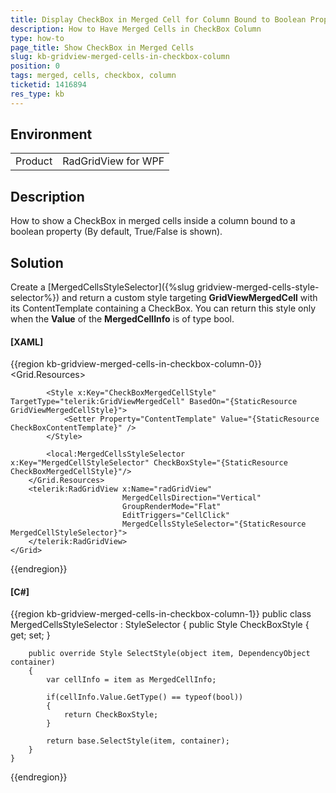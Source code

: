 ```yaml
---
title: Display CheckBox in Merged Cell for Column Bound to Boolean Property
description: How to Have Merged Cells in CheckBox Column
type: how-to
page_title: Show CheckBox in Merged Cells
slug: kb-gridview-merged-cells-in-checkbox-column
position: 0
tags: merged, cells, checkbox, column
ticketid: 1416894
res_type: kb
---
```


## Environment
<table>
	<tbody>
		<tr>
			<td>Product</td>
			<td>RadGridView for WPF</td>
		</tr>
	</tbody>
</table>

## Description

How to show a CheckBox in merged cells inside a column bound to a boolean property (By default, True/False is shown).

## Solution

Create a [MergedCellsStyleSelector]({%slug gridview-merged-cells-style-selector%}) and return a custom style targeting __GridViewMergedCell__ with its ContentTemplate containing a CheckBox. You can return this style only when the __Value__ of the __MergedCellInfo__ is of type bool.

#### __[XAML]__
{{region kb-gridview-merged-cells-in-checkbox-column-0}}
	<Grid>
        <Grid.Resources>
            <DataTemplate x:Key="CheckBoxContentTemplate">
                <CheckBox IsChecked="{Binding .}" IsHitTestVisible="False"/>
            </DataTemplate>
            
            <Style x:Key="CheckBoxMergedCellStyle" TargetType="telerik:GridViewMergedCell" BasedOn="{StaticResource GridViewMergedCellStyle}">
                <Setter Property="ContentTemplate" Value="{StaticResource CheckBoxContentTemplate}" />
            </Style>
            
            <local:MergedCellsStyleSelector x:Key="MergedCellStyleSelector" CheckBoxStyle="{StaticResource CheckBoxMergedCellStyle}"/>
        </Grid.Resources>
        <telerik:RadGridView x:Name="radGridView"
							 MergedCellsDirection="Vertical"  
							 GroupRenderMode="Flat"
                             EditTriggers="CellClick"
                             MergedCellsStyleSelector="{StaticResource MergedCellStyleSelector}">
        </telerik:RadGridView>
    </Grid>
{{endregion}}


#### __[C#]__
{{region kb-gridview-merged-cells-in-checkbox-column-1}}
	public class MergedCellsStyleSelector : StyleSelector
    {
        public Style CheckBoxStyle { get; set; }

        public override Style SelectStyle(object item, DependencyObject container)
        {
            var cellInfo = item as MergedCellInfo;

            if(cellInfo.Value.GetType() == typeof(bool))
            {
                return CheckBoxStyle;
            }

            return base.SelectStyle(item, container);
        }
    }
{{endregion}}
